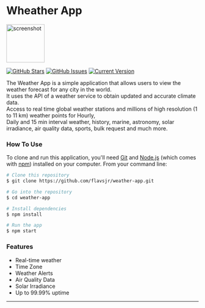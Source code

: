 # Wheather App

<img src="https://i.imgur.com/MrxTyC8.png" alt="screenshot" width="100"/><br>

[![GitHub Stars](https://img.shields.io/github/stars/flavsjr/weather-app.svg)](https://github.com/flavsjr/weather-app/stargazers) [![GitHub Issues](https://img.shields.io/github/issues/flavsjr/weather-app.svg)](https://github.com/flavsjr/weather-app/issues) [![Current Version](https://img.shields.io/badge/version-1.0.0-green.svg)](https://github.com/IgorAntun/node-chat)


The Weather App is a simple application that allows users to view the weather forecast for any city in the world.<br> It uses the API of a weather service to obtain updated and accurate climate data.<br> Access to real time global weather stations and millions of high resolution (1 to 11 km) weather points for Hourly,<br> Daily and 15 min interval weather, history, marine, astronomy, solar irradiance, air quality data, sports, bulk request and much more.

### How To Use

To clone and run this application, you'll need [Git](https://git-scm.com) and [Node.js](https://nodejs.org/en/download/) (which comes with [npm](http://npmjs.com)) installed on your computer. From your command line:

```bash
# Clone this repository
$ git clone https://github.com/flavsjr/weather-app.git

# Go into the repository
$ cd weather-app

# Install dependencies
$ npm install

# Run the app
$ npm start
```

### Features

- Real-time weather
- Time Zone
- Weather Alerts
- Air Quality Data
- Solar Irradiance
- Up to 99.99% uptime

---